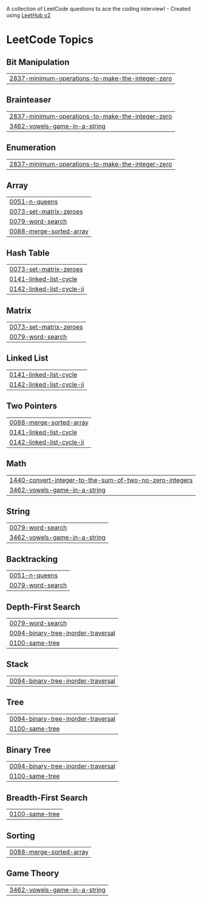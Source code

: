 A collection of LeetCode questions to ace the coding interview! - Created using [LeetHub v2](https://github.com/arunbhardwaj/LeetHub-2.0)
<!---LeetCode Topics Start-->
# LeetCode Topics
## Bit Manipulation
|  |
| ------- |
| [2837-minimum-operations-to-make-the-integer-zero](https://github.com/XuanSang2005/Leetcode/tree/master/2837-minimum-operations-to-make-the-integer-zero) |
## Brainteaser
|  |
| ------- |
| [2837-minimum-operations-to-make-the-integer-zero](https://github.com/XuanSang2005/Leetcode/tree/master/2837-minimum-operations-to-make-the-integer-zero) |
| [3462-vowels-game-in-a-string](https://github.com/XuanSang2005/Leetcode/tree/master/3462-vowels-game-in-a-string) |
## Enumeration
|  |
| ------- |
| [2837-minimum-operations-to-make-the-integer-zero](https://github.com/XuanSang2005/Leetcode/tree/master/2837-minimum-operations-to-make-the-integer-zero) |
## Array
|  |
| ------- |
| [0051-n-queens](https://github.com/XuanSang2005/Leetcode/tree/master/0051-n-queens) |
| [0073-set-matrix-zeroes](https://github.com/XuanSang2005/Leetcode/tree/master/0073-set-matrix-zeroes) |
| [0079-word-search](https://github.com/XuanSang2005/Leetcode/tree/master/0079-word-search) |
| [0088-merge-sorted-array](https://github.com/XuanSang2005/Leetcode/tree/master/0088-merge-sorted-array) |
## Hash Table
|  |
| ------- |
| [0073-set-matrix-zeroes](https://github.com/XuanSang2005/Leetcode/tree/master/0073-set-matrix-zeroes) |
| [0141-linked-list-cycle](https://github.com/XuanSang2005/Leetcode/tree/master/0141-linked-list-cycle) |
| [0142-linked-list-cycle-ii](https://github.com/XuanSang2005/Leetcode/tree/master/0142-linked-list-cycle-ii) |
## Matrix
|  |
| ------- |
| [0073-set-matrix-zeroes](https://github.com/XuanSang2005/Leetcode/tree/master/0073-set-matrix-zeroes) |
| [0079-word-search](https://github.com/XuanSang2005/Leetcode/tree/master/0079-word-search) |
## Linked List
|  |
| ------- |
| [0141-linked-list-cycle](https://github.com/XuanSang2005/Leetcode/tree/master/0141-linked-list-cycle) |
| [0142-linked-list-cycle-ii](https://github.com/XuanSang2005/Leetcode/tree/master/0142-linked-list-cycle-ii) |
## Two Pointers
|  |
| ------- |
| [0088-merge-sorted-array](https://github.com/XuanSang2005/Leetcode/tree/master/0088-merge-sorted-array) |
| [0141-linked-list-cycle](https://github.com/XuanSang2005/Leetcode/tree/master/0141-linked-list-cycle) |
| [0142-linked-list-cycle-ii](https://github.com/XuanSang2005/Leetcode/tree/master/0142-linked-list-cycle-ii) |
## Math
|  |
| ------- |
| [1440-convert-integer-to-the-sum-of-two-no-zero-integers](https://github.com/XuanSang2005/Leetcode/tree/master/1440-convert-integer-to-the-sum-of-two-no-zero-integers) |
| [3462-vowels-game-in-a-string](https://github.com/XuanSang2005/Leetcode/tree/master/3462-vowels-game-in-a-string) |
## String
|  |
| ------- |
| [0079-word-search](https://github.com/XuanSang2005/Leetcode/tree/master/0079-word-search) |
| [3462-vowels-game-in-a-string](https://github.com/XuanSang2005/Leetcode/tree/master/3462-vowels-game-in-a-string) |
## Backtracking
|  |
| ------- |
| [0051-n-queens](https://github.com/XuanSang2005/Leetcode/tree/master/0051-n-queens) |
| [0079-word-search](https://github.com/XuanSang2005/Leetcode/tree/master/0079-word-search) |
## Depth-First Search
|  |
| ------- |
| [0079-word-search](https://github.com/XuanSang2005/Leetcode/tree/master/0079-word-search) |
| [0094-binary-tree-inorder-traversal](https://github.com/XuanSang2005/Leetcode/tree/master/0094-binary-tree-inorder-traversal) |
| [0100-same-tree](https://github.com/XuanSang2005/Leetcode/tree/master/0100-same-tree) |
## Stack
|  |
| ------- |
| [0094-binary-tree-inorder-traversal](https://github.com/XuanSang2005/Leetcode/tree/master/0094-binary-tree-inorder-traversal) |
## Tree
|  |
| ------- |
| [0094-binary-tree-inorder-traversal](https://github.com/XuanSang2005/Leetcode/tree/master/0094-binary-tree-inorder-traversal) |
| [0100-same-tree](https://github.com/XuanSang2005/Leetcode/tree/master/0100-same-tree) |
## Binary Tree
|  |
| ------- |
| [0094-binary-tree-inorder-traversal](https://github.com/XuanSang2005/Leetcode/tree/master/0094-binary-tree-inorder-traversal) |
| [0100-same-tree](https://github.com/XuanSang2005/Leetcode/tree/master/0100-same-tree) |
## Breadth-First Search
|  |
| ------- |
| [0100-same-tree](https://github.com/XuanSang2005/Leetcode/tree/master/0100-same-tree) |
## Sorting
|  |
| ------- |
| [0088-merge-sorted-array](https://github.com/XuanSang2005/Leetcode/tree/master/0088-merge-sorted-array) |
## Game Theory
|  |
| ------- |
| [3462-vowels-game-in-a-string](https://github.com/XuanSang2005/Leetcode/tree/master/3462-vowels-game-in-a-string) |
<!---LeetCode Topics End-->